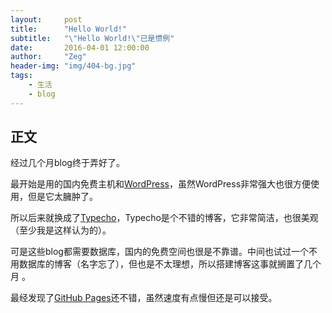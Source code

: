 ```yaml
---
layout:     post
title:      "Hello World!"
subtitle:   "\"Hello World!\"已是惯例"
date:       2016-04-01 12:00:00
author:     "Zeg"
header-img: "img/404-bg.jpg"
tags:
    - 生活
    - blog
---
```


## 正文

经过几个月blog终于弄好了。

最开始是用的国内免费主机和[WordPress](https://cn.wordpress.org/)，虽然WordPress非常强大也很方便使用，但是它太臃肿了。

所以后来就换成了[Typecho](http://typecho.org/)，Typecho是个不错的博客，它非常简洁，也很美观（至少我是这样认为的）。

可是这些blog都需要数据库，国内的免费空间也很是不靠谱。中间也试过一个不用数据库的博客（名字忘了），但也是不太理想，所以搭建博客这事就搁置了几个月 。

最经发现了[GitHub Pages](https://pages.github.com/)还不错，虽然速度有点慢但还是可以接受。
